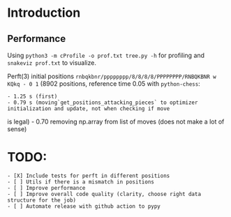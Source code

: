 # Introduction

## Performance

Using `python3 -m cProfile -o prof.txt tree.py -h` for profiling and `snakeviz prof.txt` to
visualize.

Perft(3) initial positions `rnbqkbnr/pppppppp/8/8/8/8/PPPPPPPP/RNBQKBNR w KQkq - 0 1` (8902
positions, reference time 0.05 with `python-chess`:

    - 1.25 s (first) 
    - 0.79 s (moving`get_positions_attacking_pieces` to optimizer initialization and update, not when checking if move
is legal)
    - 0.70 removing np.array from list of moves (does not make a lot of sense)

# TODO:

    - [X] Include tests for perft in different positions
    - [ ] Utils if there is a mismatch in positions
    - [ ] Improve performance
    - [ ] Improve overall code quality (clarity, choose right data structure for the job)
    - [ ] Automate release with github action to pypy 
